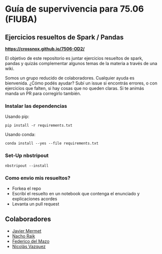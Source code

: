 # Guía de supervivencia para 75.06 (FIUBA)
## Ejercicios resueltos de Spark / Pandas

**https://crossnox.github.io/7506-OD2/**

El objetivo de este repositorio es juntar ejercicios resueltos de spark, pandas y quizás complementar algunos temas de la materia a través de una wiki.

Somos un grupo reducido de colaboradores. Cualquier ayuda es bienvenida. ¿Cómo podés ayudar? Subí un issue si encontrás errores, o con ejercicios que falten, si hay cosas que no queden claras. Si te animás manda un PR para corregirlo también.

### Instalar las dependencias
Usando pip:
```
pip install -r requirements.txt
```

Usando conda:
```
conda install --yes --file requirements.txt
```

### Set-Up nbstripout

```
nbstripout --install
```

### Como envio mis resueltos?
* Forkea el repo
* Escribí el resuelto en un notebook que contenga el enunciado y explicaciones acordes
* Levanta un pull request

## Colaboradores

* [Javier Mermet](https://www.linkedin.com/in/javier-mermet)
* [Nacho Raik](https://www.linkedin.com/in/ignacio-raik-56a028aa)
* [Federico del Mazo](https://github.com/FdelMazo)
* [Nicolás Vazquez](https://github.com/ndvazquez)
